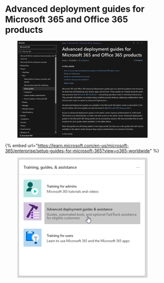 # Advanced deployment guides for Microsoft 365 and Office 365 products

<figure><img src="../.gitbook/assets/image (2) (1) (1) (1) (1).png" alt=""><figcaption></figcaption></figure>

{% embed url="https://learn.microsoft.com/en-us/microsoft-365/enterprise/setup-guides-for-microsoft-365?view=o365-worldwide" %}

<figure><img src="../.gitbook/assets/image (7).png" alt=""><figcaption></figcaption></figure>







